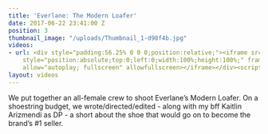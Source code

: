 ```yaml
---
title: 'Everlane: The Modern Loafer'
date: 2017-06-22 23:41:00 Z
position: 3
thumbnail_image: "/uploads/Thumbnail_1-d98f4b.jpg"
videos:
- url: <div style="padding:56.25% 0 0 0;position:relative;"><iframe src="https://player.vimeo.com/video/211406397?autoplay=1&title=0&byline=0&portrait=0"
    style="position:absolute;top:0;left:0;width:100%;height:100%;" frameborder="0"
    allow="autoplay; fullscreen" allowfullscreen></iframe></div><script src="https://player.vimeo.com/api/player.js"></script>
layout: videos
---
```


We put together an all-female crew to shoot Everlane’s Modern Loafer. On a shoestring budget, we wrote/directed/edited - along with my bff Kaitlin Arizmendi as DP - a short about the shoe that would go on to become the brand’s #1 seller.

